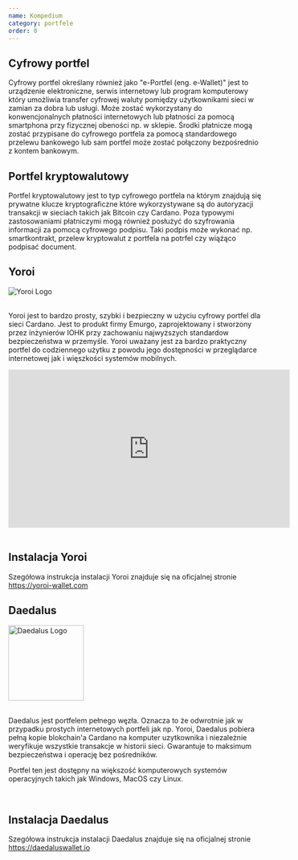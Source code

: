 ```yaml
---
name: Kompedium
category: portfele
order: 0
---
```


## Cyfrowy portfel

Cyfrowy portfel określany również jako "e-Portfel (eng. e-Wallet)" jest to urządzenie elektroniczne, serwis internetowy lub program komputerowy który umożliwia transfer cyfrowej waluty pomiędzy użytkownikami sieci w zamian za dobra lub usługi. Może zostać wykorzystany do konwencjonalnych płatności internetowych lub płatności za pomocą smartphona przy fizycznej obeności np. w sklepie. Środki płatnicze mogą zostać przypisane do cyfrowego portfela za pomocą standardowego przelewu bankowego lub sam portfel może zostać połączony bezpośrednio z kontem bankowym.

## Portfel kryptowalutowy

Portfel kryptowalutowy jest to typ cyfrowego portfela na którym znajdują się prywatne klucze kryptograficzne które wykorzystywane są do autoryzacji transakcji w sieciach takich jak Bitcoin czy Cardano. Poza typowymi zastosowaniami płatniczymi mogą również posłużyć do szyfrowania informacji za pomocą cyfrowego podpisu. Taki podpis może wykonać np. smartkontrakt, przelew kryptowalut z portfela na potrfel czy wiążąco podpisać document.


<div class="pb-14"></div>

## Yoroi

<div class="text-center">

<img src="https://firebasestorage.googleapis.com/v0/b/vivid-pools.appspot.com/o/img%2Fyori-logo.png?alt=media&token=840296b7-097d-412e-8655-267f137ccccc" alt="Yoroi Logo" />

</div>

</br>

Yoroi jest to bardzo prosty, szybki i bezpieczny w użyciu cyfrowy portfel dla sieci Cardano. Jest to produkt firmy Emurgo, zaprojektowany i stworzony przez inżynierów IOHK przy zachowaniu najwyższych standardow bezpieczeństwa w przemyśle. Yoroi uważany jest za bardzo praktyczny portfel do codziennego użytku z powodu jego dostępności w przeglądarce internetowej jak i więszkości systemów mobilnych.

<div class="text-center">
<iframe width="560" height="315" src="https://www.youtube.com/embed/DHtEgLMslIQ" title="YouTube video player" frameborder="0" allow="accelerometer; autoplay; clipboard-write; encrypted-media; gyroscope; picture-in-picture" allowfullscreen></iframe>
</div>

</br>

## Instalacja Yoroi

Szegółowa instrukcja instalacji Yoroi znajduje się na oficjalnej stronie https://yoroi-wallet.com

<div class="pb-14"></div>

## Daedalus

<div class="text-center">

<img src="https://firebasestorage.googleapis.com/v0/b/vivid-pools.appspot.com/o/img%2Fdaedalus-logo.svg?alt=media&token=9c85f4df-ec3e-4e87-87f4-e4697c2d5a9c" alt="Daedalus Logo" width="150px" />

</div>

</br>

Daedalus jest portfelem pełnego węzła. Oznacza to że odwrotnie jak w przypadku prostych internetowych portfeli jak np. Yoroi, Daedalus pobiera pełną kopie blokchain'a Cardano na komputer uzytkownika i niezależnie weryfikuje wszystkie transakcje w historii sieci. Gwarantuje to maksimum bezpieczeństwa i operację bez pośredników.

Portfel ten jest dostępny na większość komputerowych systemów operacyjnych takich jak Windows, MacOS czy Linux.

</br>

## Instalacja Daedalus
Szegółowa instrukcja instalacji Daedalus znajduje się na oficjalnej stronie https://daedaluswallet.io
